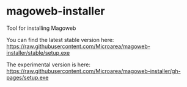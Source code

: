 # magoweb-installer
Tool for installing Magoweb

You can find the latest stable version here:
https://raw.githubusercontent.com/Microarea/magoweb-installer/stable/setup.exe


The experimental version is here:
https://raw.githubusercontent.com/Microarea/magoweb-installer/gh-pages/setup.exe

